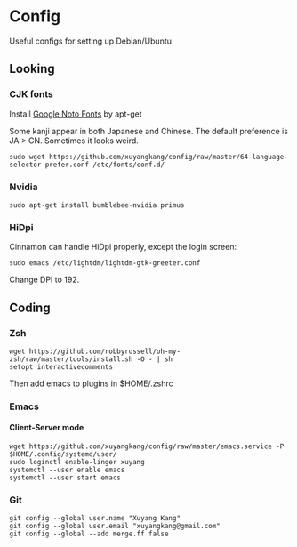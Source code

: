 # Config
Useful configs for setting up Debian/Ubuntu

## Looking

### CJK fonts
Install [Google Noto Fonts](https://www.google.com/get/noto/) by apt-get

Some kanji appear in both Japanese and Chinese. The default preference is JA > CN. Sometimes it looks weird.
```
sudo wget https://github.com/xuyangkang/config/raw/master/64-language-selector-prefer.conf /etc/fonts/conf.d/
```

### Nvidia
```
sudo apt-get install bumblebee-nvidia primus
```

### HiDpi
Cinnamon can handle HiDpi properly, except the login screen:
```
sudo emacs /etc/lightdm/lightdm-gtk-greeter.conf
```
Change DPI to 192.

## Coding

### Zsh
```
wget https://github.com/robbyrussell/oh-my-zsh/raw/master/tools/install.sh -O - | sh
setopt interactivecomments
```
Then add emacs to plugins in $HOME/.zshrc

### Emacs
#### Client-Server mode
```
wget https://github.com/xuyangkang/config/raw/master/emacs.service -P $HOME/.config/systemd/user/
sudo loginctl enable-linger xuyang
systemctl --user enable emacs
systemctl --user start emacs
```

### Git
```
git config --global user.name "Xuyang Kang"
git config --global user.email "xuyangkang@gmail.com"
git config --global --add merge.ff false
```
